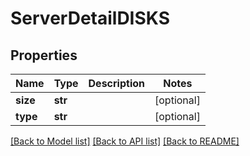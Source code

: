 # ServerDetailDISKS

## Properties
Name | Type | Description | Notes
------------ | ------------- | ------------- | -------------
**size** | **str** |  | [optional] 
**type** | **str** |  | [optional] 

[[Back to Model list]](./README.md#documentation-for-models) [[Back to API list]](../README.md#documentation-for-api-endpoints) [[Back to README]](../README.md)

